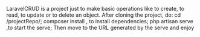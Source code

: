 LaravelCRUD is a project just to make basic operations like to create, to read, to update or to delete an object.
After cloning the project, do:
        cd /projectRepo/;
        composer install , to install dependencies;
        php artisan serve ,to start the serve; 
Then move to the URL generated by the serve and enjoy
